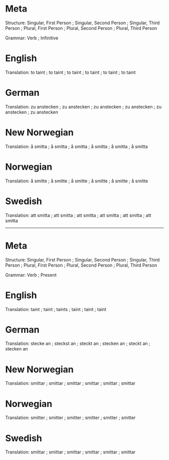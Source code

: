Meta
====

Structure: Singular, First Person ; Singular, Second Person ; Singular, Third Person ;
           Plural, First Person   ; Plural, Second Person   ; Plural, Third Person

Grammar:   Verb ; Infinitive



English
=======

Translation: to taint ; to taint ; to taint ;
             to taint ; to taint ; to taint



German
======

Translation: zu anstecken ; zu anstecken ; zu anstecken ;
             zu anstecken ; zu anstecken ; zu anstecken



New Norwegian
=============

Translation: å smitta ; å smitta ; å smitta ;
             å smitta ; å smitta ; å smitta



Norwegian
=========

Translation: å smitte ; å smitte ; å smitte ;
             å smitte ; å smitte ; å smitte



Swedish
=======

Translation: att smitta ; att smitta ; att smitta ;
             att smitta ; att smitta ; att smitta



--------------------------------------------------------------------------------

Meta
====

Structure: Singular, First Person ; Singular, Second Person ; Singular, Third Person ;
           Plural, First Person   ; Plural, Second Person   ; Plural, Third Person

Grammar:   Verb ; Present



English
=======

Translation: taint ; taint ; taints ;
             taint ; taint ; taint



German
======

Translation: stecke an  ; steckst an ; steckt an  ;
             stecken an ; steckt an  ; stecken an



New Norwegian
=============

Translation: smittar ; smittar ; smittar ;
             smittar ; smittar ; smittar



Norwegian
=========

Translation: smitter ; smitter ; smitter ;
             smitter ; smitter ; smitter



Swedish
=======

Translation: smittar ; smittar ; smittar ;
             smittar ; smittar ; smittar
